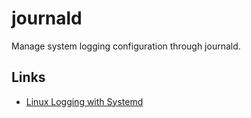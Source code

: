 # journald

Manage system logging configuration through journald.

## Links

- [Linux Logging with Systemd](https://www.loggly.com/ultimate-guide/linux-logging-with-systemd/)
